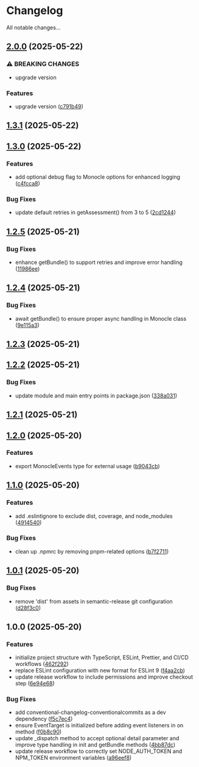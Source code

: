 # Changelog

All notable changes...

## [2.0.0](https://github.com/Xavier4492/spur-monocle-manager/compare/v1.3.1...v2.0.0) (2025-05-22)

### ⚠ BREAKING CHANGES

* upgrade version

### Features

* upgrade version ([c791b49](https://github.com/Xavier4492/spur-monocle-manager/commit/c791b49d8159e3b42dd08c124fcfc25f5b3e96c5))

## [1.3.1](https://github.com/Xavier4492/spur-monocle-manager/compare/v1.3.0...v1.3.1) (2025-05-22)

## [1.3.0](https://github.com/Xavier4492/spur-monocle-manager/compare/v1.2.5...v1.3.0) (2025-05-22)

### Features

* add optional debug flag to Monocle options for enhanced logging ([c4fcca8](https://github.com/Xavier4492/spur-monocle-manager/commit/c4fcca86cf51e25dcbec0e3fd5c97595217b86ad))

### Bug Fixes

* update default retries in getAssessment() from 3 to 5 ([2cd1244](https://github.com/Xavier4492/spur-monocle-manager/commit/2cd1244b2bb7e9c3cd3ae8389d96c4adfe595e86))

## [1.2.5](https://github.com/Xavier4492/spur-monocle-manager/compare/v1.2.4...v1.2.5) (2025-05-21)

### Bug Fixes

* enhance getBundle() to support retries and improve error handling ([11986ee](https://github.com/Xavier4492/spur-monocle-manager/commit/11986eee11bc1c9a0ace4e3258716c339ed846ea))

## [1.2.4](https://github.com/Xavier4492/spur-monocle-manager/compare/v1.2.3...v1.2.4) (2025-05-21)

### Bug Fixes

* await getBundle() to ensure proper async handling in Monocle class ([9e115a3](https://github.com/Xavier4492/spur-monocle-manager/commit/9e115a3af92aafcf0c3fd5a1a92aaa7482e95453))

## [1.2.3](https://github.com/Xavier4492/spur-monocle-manager/compare/v1.2.2...v1.2.3) (2025-05-21)

## [1.2.2](https://github.com/Xavier4492/spur-monocle-manager/compare/v1.2.1...v1.2.2) (2025-05-21)

### Bug Fixes

* update module and main entry points in package.json ([338a031](https://github.com/Xavier4492/spur-monocle-manager/commit/338a031b199bf19884188a94880c4cfb19105d3c))

## [1.2.1](https://github.com/Xavier4492/spur-monocle-manager/compare/v1.2.0...v1.2.1) (2025-05-21)

## [1.2.0](https://github.com/Xavier4492/spur-monocle-manager/compare/v1.1.0...v1.2.0) (2025-05-20)

### Features

* export MonocleEvents type for external usage ([b9043cb](https://github.com/Xavier4492/spur-monocle-manager/commit/b9043cb5102c7f97b535e829140f889759ea7026))

## [1.1.0](https://github.com/Xavier4492/spur-monocle-manager/compare/v1.0.1...v1.1.0) (2025-05-20)

### Features

* add .eslintignore to exclude dist, coverage, and node_modules ([4914540](https://github.com/Xavier4492/spur-monocle-manager/commit/49145401cb43c7495b5e046d9d4050e51beaa29b))

### Bug Fixes

* clean up .npmrc by removing pnpm-related options ([b7f2711](https://github.com/Xavier4492/spur-monocle-manager/commit/b7f271113400b11d6d0a3344ecfb9f434e77f0d6))

## [1.0.1](https://github.com/Xavier4492/spur-monocle-manager/compare/v1.0.0...v1.0.1) (2025-05-20)

### Bug Fixes

* remove 'dist' from assets in semantic-release git configuration ([d28f3c0](https://github.com/Xavier4492/spur-monocle-manager/commit/d28f3c0bcf51f5462fd36a7e848c0d6430fc65b3))

## 1.0.0 (2025-05-20)

### Features

* initialize project structure with TypeScript, ESLint, Prettier, and CI/CD workflows ([462f292](https://github.com/Xavier4492/spur-monocle-manager/commit/462f292d83b86586c40f22e12bbda300c62fbb94))
* replace ESLint configuration with new format for ESLint 9 ([f4aa2cb](https://github.com/Xavier4492/spur-monocle-manager/commit/f4aa2cbeaca403402c97e1c412a7845f81ff3d69))
* update release workflow to include permissions and improve checkout step ([6e94e68](https://github.com/Xavier4492/spur-monocle-manager/commit/6e94e68116a7dff779e99bcdb56cdb33d470ed55))

### Bug Fixes

* add conventional-changelog-conventionalcommits as a dev dependency ([f5c7ec4](https://github.com/Xavier4492/spur-monocle-manager/commit/f5c7ec4816a9dcd2b8019d33f19bc7d489118342))
* ensure EventTarget is initialized before adding event listeners in on method ([f0b8c90](https://github.com/Xavier4492/spur-monocle-manager/commit/f0b8c90d307bafaf476870df78d8808f3339f80b))
* update _dispatch method to accept optional detail parameter and improve type handling in init and getBundle methods ([4bb87dc](https://github.com/Xavier4492/spur-monocle-manager/commit/4bb87dc188417c9116552d1ed5b71e74ca5375e0))
* update release workflow to correctly set NODE_AUTH_TOKEN and NPM_TOKEN environment variables ([a96eef8](https://github.com/Xavier4492/spur-monocle-manager/commit/a96eef8a3cc82804abced9aefbb8b9eb350f2ff9))
